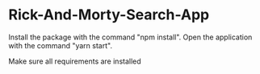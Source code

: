 # Rick-And-Morty-Search-App

Install the package with the command "npm install".
Open the application with the command "yarn start".

Make sure all requirements are installed

